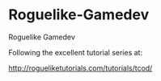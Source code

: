 # Roguelike-Gamedev
 Roguelike Gamedev

Following the excellent tutorial series at:

http://rogueliketutorials.com/tutorials/tcod/
